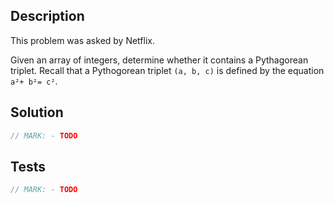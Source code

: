 ## Description

This problem was asked by Netflix.

Given an array of integers, determine whether it contains a Pythagorean triplet. Recall that a Pythogorean triplet `(a, b, c)` is defined by the equation `a²+ b²= c²`.

## Solution

```swift
// MARK: - TODO
```

## Tests

```swift
// MARK: - TODO
```